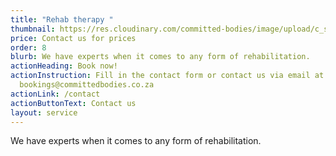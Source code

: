 ```yaml
---
title: "Rehab therapy "
thumbnail: https://res.cloudinary.com/committed-bodies/image/upload/c_scale,f_auto,q_auto,w_600/v1642661933/services/rehab-therapy-gym-benoni-scaled.png
price: Contact us for prices
order: 8
blurb: We have experts when it comes to any form of rehabilitation.
actionHeading: Book now!
actionInstruction: Fill in the contact form or contact us via email at
  bookings@committedbodies.co.za
actionLink: /contact
actionButtonText: Contact us
layout: service
---
```

We have experts when it comes to any form of rehabilitation.